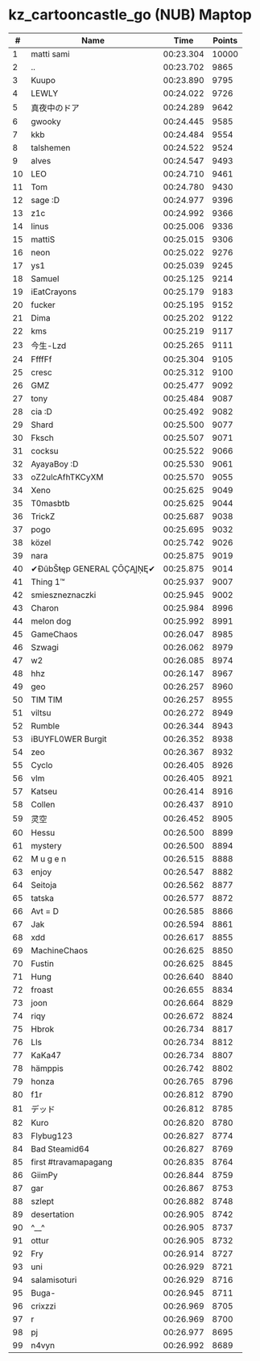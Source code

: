 # kz_cartooncastle_go (NUB) Maptop

|  # | Name | Time | Points |
|-------------- | -------------- | -------------- | -------------- | 
| 1 | matti sami | 00:23.304 | 10000 | 
| 2 | .. | 00:23.702 | 9865 | 
| 3 | Kuupo | 00:23.890 | 9795 | 
| 4 | LEWLY | 00:24.022 | 9726 | 
| 5 | 真夜中のドア | 00:24.289 | 9642 | 
| 6 | gwooky | 00:24.445 | 9585 | 
| 7 | kkb | 00:24.484 | 9554 | 
| 8 | talshemen | 00:24.522 | 9524 | 
| 9 | alves | 00:24.547 | 9493 | 
| 10 | LEO | 00:24.710 | 9461 | 
| 11 | Tom | 00:24.780 | 9430 | 
| 12 | sage :D | 00:24.977 | 9396 | 
| 13 | z1c | 00:24.992 | 9366 | 
| 14 | linus | 00:25.006 | 9336 | 
| 15 | mattiS | 00:25.015 | 9306 | 
| 16 | neon | 00:25.022 | 9276 | 
| 17 | ys1 | 00:25.039 | 9245 | 
| 18 | Samuel | 00:25.125 | 9214 | 
| 19 | iEatCrayons | 00:25.179 | 9183 | 
| 20 | fucker | 00:25.195 | 9152 | 
| 21 | Dima | 00:25.202 | 9122 | 
| 22 | kms | 00:25.219 | 9117 | 
| 23 | 今生-Lzd | 00:25.265 | 9111 | 
| 24 | FfffFf | 00:25.304 | 9105 | 
| 25 | cresc | 00:25.312 | 9100 | 
| 26 | GMZ | 00:25.477 | 9092 | 
| 27 | tony | 00:25.484 | 9087 | 
| 28 | cia :D | 00:25.492 | 9082 | 
| 29 | Shard | 00:25.500 | 9077 | 
| 30 | Fksch | 00:25.507 | 9071 | 
| 31 | cocksu | 00:25.522 | 9066 | 
| 32 | AyayaBoy :D | 00:25.530 | 9061 | 
| 33 | oZ2ulcAfhTKCyXM | 00:25.570 | 9055 | 
| 34 | Xeno | 00:25.625 | 9049 | 
| 35 | T0masbtb | 00:25.625 | 9044 | 
| 36 | TrickZ | 00:25.687 | 9038 | 
| 37 | pogo | 00:25.695 | 9032 | 
| 38 | közel | 00:25.742 | 9026 | 
| 39 | nara | 00:25.875 | 9019 | 
| 40 | ✔ĐûbŠŧęp GENERAL ÇŌÇĄĮŅĘ✔ | 00:25.875 | 9014 | 
| 41 | Thing 1™ | 00:25.937 | 9007 | 
| 42 | smieszneznaczki | 00:25.945 | 9002 | 
| 43 | Charon | 00:25.984 | 8996 | 
| 44 | melon dog | 00:25.992 | 8991 | 
| 45 | GameChaos | 00:26.047 | 8985 | 
| 46 | Szwagi | 00:26.062 | 8979 | 
| 47 | w2 | 00:26.085 | 8974 | 
| 48 | hhz | 00:26.147 | 8967 | 
| 49 | geo | 00:26.257 | 8960 | 
| 50 | TIM TIM | 00:26.257 | 8955 | 
| 51 | viltsu | 00:26.272 | 8949 | 
| 52 | Rumble | 00:26.344 | 8943 | 
| 53 | iBUYFL0WER Burgit | 00:26.352 | 8938 | 
| 54 | zeo | 00:26.367 | 8932 | 
| 55 | Cyclo | 00:26.405 | 8926 | 
| 56 | vlm | 00:26.405 | 8921 | 
| 57 | Katseu | 00:26.414 | 8916 | 
| 58 | Collen | 00:26.437 | 8910 | 
| 59 | 灵空 | 00:26.452 | 8905 | 
| 60 | Hessu | 00:26.500 | 8899 | 
| 61 | mystery | 00:26.500 | 8894 | 
| 62 | M u g e n | 00:26.515 | 8888 | 
| 63 | enjoy | 00:26.547 | 8882 | 
| 64 | Seitoja | 00:26.562 | 8877 | 
| 65 | tatska | 00:26.577 | 8872 | 
| 66 | Avt = D | 00:26.585 | 8866 | 
| 67 | Jak | 00:26.594 | 8861 | 
| 68 | xdd | 00:26.617 | 8855 | 
| 69 | MachineChaos | 00:26.625 | 8850 | 
| 70 | Fustin | 00:26.625 | 8845 | 
| 71 | Hung | 00:26.640 | 8840 | 
| 72 | froast | 00:26.655 | 8834 | 
| 73 | joon | 00:26.664 | 8829 | 
| 74 | riqy | 00:26.672 | 8824 | 
| 75 | Hbrok | 00:26.734 | 8817 | 
| 76 | Lls | 00:26.734 | 8812 | 
| 77 | KaKa47 | 00:26.734 | 8807 | 
| 78 | hämppis | 00:26.742 | 8802 | 
| 79 | honza | 00:26.765 | 8796 | 
| 80 | f1r | 00:26.812 | 8790 | 
| 81 | デッド | 00:26.812 | 8785 | 
| 82 | Kuro | 00:26.820 | 8780 | 
| 83 | Flybug123 | 00:26.827 | 8774 | 
| 84 | Bad Steamid64 | 00:26.827 | 8769 | 
| 85 | first #travamapagang | 00:26.835 | 8764 | 
| 86 | GiimPy | 00:26.844 | 8759 | 
| 87 | gar | 00:26.867 | 8753 | 
| 88 | szlept | 00:26.882 | 8748 | 
| 89 | desertation | 00:26.905 | 8742 | 
| 90 | ^__^ | 00:26.905 | 8737 | 
| 91 | ottur | 00:26.905 | 8732 | 
| 92 | Fry | 00:26.914 | 8727 | 
| 93 | uni | 00:26.929 | 8721 | 
| 94 | salamisoturi | 00:26.929 | 8716 | 
| 95 | Buga- | 00:26.945 | 8711 | 
| 96 | crixzzi | 00:26.969 | 8705 | 
| 97 | r | 00:26.969 | 8700 | 
| 98 | pj | 00:26.977 | 8695 | 
| 99 | n4vyn | 00:26.992 | 8689 | 


